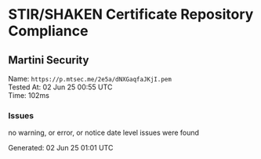 # STIR/SHAKEN Certificate Repository Compliance

## Martini Security

Name: `https://p.mtsec.me/2e5a/dNXGaqfaJKjI.pem`\
Tested At: 02 Jun 25 00:55 UTC\
Time: 102ms

### Issues

no warning, or error, or notice date level issues were found

Generated: 02 Jun 25 01:01 UTC